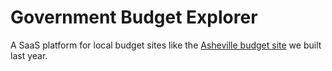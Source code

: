# Government Budget Explorer

A SaaS platform for local budget sites like the [Asheville budget site](http://avlbudget.org) we built last year.

